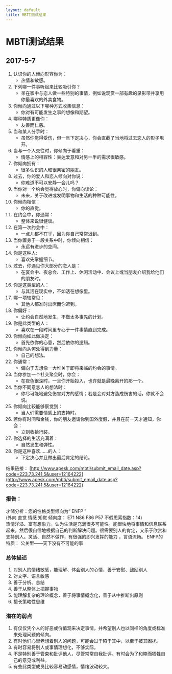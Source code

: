 ```yaml
---
layout: default
title: MBTI测试结果
---
```

# MBTI测试结果
## 2017-5-7
1. 认识你的人倾向形容你为：  
    - 热情和敏感。
2. 下列哪一件事听起来比较吸引你？ 
    - 呆在家中与恋人做一些特别的事情，例如说观赏一部有趣的录影带并享用你最喜欢的外卖食物。
3. 你倾向通过以下哪种方式收集信息：
    - 你对有可能发生之事的想像和期望。
4. 哪种特质更像你：
    - 友善而仁慈。
5. 当和某人分手时： 
    - 虽然你觉得受伤，但一旦下定决心，你会直截了当地将过去恋人的影子甩开。
6. 当与一个人交往时，你倾向于看重： 
    - 情感上的相容性：表达爱意和对另一半的需求很敏感。
7. 你倾向拥有： 
    - 很多认识的人和很亲密的朋友。
8. 过去，你的爱人和恋人倾向对你说： 
    - 你难道不可以安静一会儿吗？  
9. 当你对一个约会觉得放心时，你偏向谈论： 
    - 未来，关于改进或发明事物和生活的种种可能性。 
10. 你倾向相信： 
    - 你的直觉。  
11. 在约会中，你通常：  
    - 整体来说很健谈。  
12. 在第一次约会中： 
    - 一点儿都不在乎，因为你自己常常迟到。 
13. 当你置身于一段关系中时，你倾向相信：  
    - 永远有进步的空间。
14. 你是这种人: 
    - 喜欢先掌握细节。  
15. 过去，你遇见你大部分的恋人是： 
    - 在宴会中、夜总会、工作上、休闲活动中、会议上或当朋友介绍我给他们的朋友时。 
16. 你是这类型的人： 
    - 与其活在现实中，不如活在想像里。 
17. 哪一项较常见： 
    - 其他人都准时出席而你迟到。
18. 你偏好： 
    - 让约会自然地发生，不做太多事先的计划。 
19. 你是此类型的人： 
    - 喜欢在一段时间里专心于一件事情直到完成。
20. 你倾向如此做决定： 
    - 首先依你的心意，然后依你的逻辑。
21. 你倾向从何处得到力量： 
    - 自己的想法。
22. 你通常： 
    - 偏向于去想像一大堆关于即将来临的约会的事情。
23. 当你参加一个社交聚会时，你会：
    - 在夜色很深时，一旦你开始投入，也许就是最晚离开的那一个。 
24. 当你不同意恋人的想法时：
    - 你尽可能地避免伤害对方的感情；若是会对对方造成伤害的话，你就不会说。 
25. 你倾向比较能够察觉到： 
    - 当人们需要情感上的支持时。 
26. 若你有时间和金钱，你的朋友邀请你到国外度假，并且在前一天才通知，你会： 
    - 立刻收拾行装。
27. 你选择的生活充满着： 
    - 自然发生和弹性。
28. 你是这种喜欢……的人： 
    - 下定决心并且做出最后肯定的结论。

结果链接：
[http://www.apesk.com/mbti/submit_email_date.asp?code=223.73.241.5&user=12164222](http://www.apesk.com/mbti/submit_email_date.asp?code=223.73.241.5&user=12164222)  
### 报告：
才储分析：您的性格类型倾向为“ ENFP ”  
(外向 直觉 情感 知觉 倾向度： E71 N86 F86 P57  不假思索指数：14)  
热情洋溢、富有想象力。认为生活是充满很多可能性。能很快地将事情和信息联系起来，然后很自信地根据自己的判断解决问题。很需要别人的肯定，又乐于欣赏和支持别人。灵活、自然不做作，有很强的即兴发挥的能力 ，言语流畅。
ENFP的特质： 公关型——天下没有不可能的事  

### 总体描述 

1. 对别人的情绪敏感，能理解、体会别人的心情，善于安慰、鼓励别人
2. 对文字、语言敏感
3. 善于分析、总结
4. 善于从整体上把握事物
5. 能理解复杂的理论概念，善于将事情概念化，善于从中推断出原则 
6. 擅长策略性思维

### 潜在的弱点 

1. 有仅仅凭个人的好恶或价值观来决定事情，并希望别人也以同样的角度或标准来处理问题的倾向。
2. 有时他们心里老想着别人的问题，可能会过于陷于其中，以至于被其困扰。
3. 有时容易将别人或事情理想化，不够实际。
4. 不是特别善于管束和批评他人，尽管常常自我批评。有时会为了和睦而牺牲自己的意见或利益。
5. 有些此类型成员比较容易动感情，情绪波动较大。
